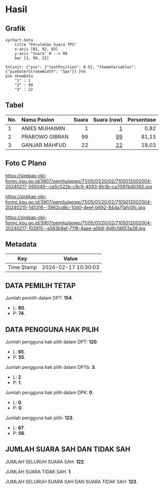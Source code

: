 # Hasil

## Grafik

```mermaid
xychart-beta
    title "Perolehan Suara TPS"
    x-axis [01, 02, 03]
    y-axis "Suara" 0 --> 99
    bar [1, 99, 22]
```

```mermaid
%%{init: {"pie": {"textPosition": 0.5}, "themeVariables": {"pieOuterStrokeWidth": "5px"}} }%%
pie showData
    "1" : 1
    "2" : 99
    "3" : 22
```

## Tabel

| No. | Nama Paslon    | Suara | Suara (raw) | Persentase |
|:--- |:-------------- | -----:| -----------:| ----------:|
| 1   | ANIES MUHAIMIN | 1     | [1][p-1]    | 0,82       |
| 2   | PRABOWO GIBRAN | 99    | [99][p-2]   | 81,15      |
| 3   | GANJAR MAHFUD  | 22    | [22][p-3]   | 18,03      |


[p-1]: https://github.com/gigit-pemilu/pemilu-2024-71-sulawesi-utara/blob/main/pilpres/hitung-suara/sub/71-sulawesi-utara/sub/05-minahasa-selatan/sub/01-modoinding/sub/2002-kakenturan/sub/004-tps/sub/paslon-1.txt
[p-2]: https://github.com/gigit-pemilu/pemilu-2024-71-sulawesi-utara/blob/main/pilpres/hitung-suara/sub/71-sulawesi-utara/sub/05-minahasa-selatan/sub/01-modoinding/sub/2002-kakenturan/sub/004-tps/sub/paslon-2.txt
[p-3]: https://github.com/gigit-pemilu/pemilu-2024-71-sulawesi-utara/blob/main/pilpres/hitung-suara/sub/71-sulawesi-utara/sub/05-minahasa-selatan/sub/01-modoinding/sub/2002-kakenturan/sub/004-tps/sub/paslon-3.txt

## Foto C Plano

https://sirekap-obj-formc.kpu.go.id/3907/pemilu/ppwp/71/05/01/20/02/7105012002004-20240217-095049--ce5c522b-c9c9-4093-8b3b-ca7097bd0392.jpg

https://sirekap-obj-formc.kpu.go.id/3907/pemilu/ppwp/71/05/01/20/02/7105012002004-20240215-145316--3962cd8c-10d0-4eef-b692-84da71afc0fc.jpg

https://sirekap-obj-formc.kpu.go.id/3907/pemilu/ppwp/71/05/01/20/02/7105012002004-20240217-102815--a583b9af-7118-4aee-a0b6-8d9cfd653a38.jpg


## Metadata

| Key        | Value               |
| ---------- | ------------------- |
| Time Stamp | 2024-02-17 10:30:03 |


## DATA PEMILIH TETAP

Jumlah pemilih dalam DPT: **154**.
 * L: **80**.
 * P: **74**.

## DATA PENGGUNA HAK PILIH

Jumlah pengguna hak pilih dalam DPT: **120**.
 * L: **65**.
 * P: **55**.

Jumlah pengguna hak pilih dalam DPTb: **3**.
 * L: **2**.
 * P: **1**.

Jumlah pengguna hak pilih dalam DPK: **0**.
 * L: **0**.
 * P: **0**.

Jumlah pengguna hak pilih: **123**.
 * L: **67**.
 * P: **56**.

## JUMLAH SUARA SAH DAN TIDAK SAH

JUMLAH SELURUH SUARA SAH: **122**.

JUMLAH SUARA TIDAK SAH: **1**.

JUMLAH SELURUH SUARA SAH DAN SUARA TIDAK SAH: **123**.


